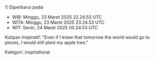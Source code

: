 ⏰ Diperbarui pada:
- WIB: Minggu, 23 Maret 2025 22.24.53 UTC
- WITA: Minggu, 23 Maret 2025 23.24.53 UTC
- WIT: Senin, 24 Maret 2025 00.24.53 UTC

Kutipan Inspiratif:
"Even if I knew that tomorrow the world would go to pieces, I would still plant my apple tree."


Kategori: inspirational

